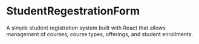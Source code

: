 # StudentRegestrationForm
A simple student registration system built with React that allows management of courses, course types, offerings, and student enrollments. 
